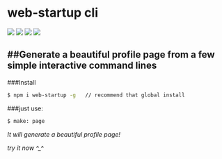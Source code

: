 # web-startup cli

[![](https://img.shields.io/badge/npm%20package-v0.1.1-green)](https://www.npmjs.com/package/web-startup)  [![](https://img.shields.io/badge/version-v0.1.1-blue)](https://github.com/bestvayne/web-start)  ![](https://img.shields.io/badge/node-%3E%3D10.16.0-brightgreen)  [![](https://img.shields.io/badge/license-GPL--3.0-orange)](https://www.gnu.org/licenses/gpl-3.0-standalone.html)



##Generate a beautiful profile page from a few simple interactive command lines
----
###Install
```bash
$ npm i web-startup -g   // recommend that global install
```

###just use:
```bash 
$ make: page 
```

*It will generate a beautiful profile page!*

*try it now ^_^*